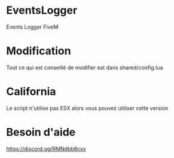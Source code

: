 # EventsLogger
Events Logger FiveM

# Modification
Tout ce qui est conseillé de modifier est dans shared/config.lua

# California
Le script n'utilise pas ESX alors vous pouvez utiliser cette version

# Besoin d'aide 
https://discord.gg/RMNdbb8cvx
